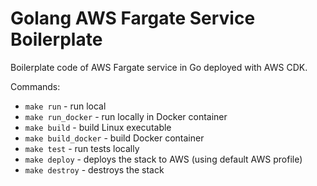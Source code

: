 # Golang AWS Fargate Service Boilerplate
Boilerplate code of AWS Fargate service in Go deployed with AWS CDK.

Commands:
* `make run` - run local
* `make run_docker` - run locally in Docker container
* `make build` - build Linux executable
* `make build_docker` - build Docker container
* `make test` - run tests locally
* `make deploy` - deploys the stack to AWS (using default AWS profile)
* `make destroy` - destroys the stack